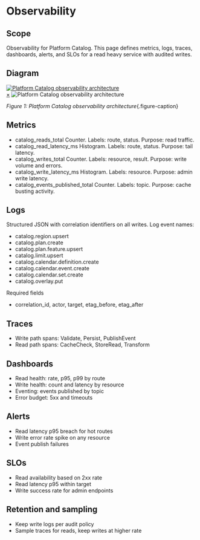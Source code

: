# Observability

## Scope
Observability for Platform Catalog. This page defines metrics, logs, traces, dashboards, alerts, and SLOs for a read heavy service with audited writes.

## Diagram
<a href="#fig-pc-obs" class="image-link">
  <img src="/assets/diagrams/platform-catalog/observability-architecture.svg" alt="Platform Catalog observability architecture">
</a>

<div id="fig-pc-obs" class="image-modal">
  <a href="#" class="close-btn">&times;</a>
  <img src="/assets/diagrams/platform-catalog/observability-architecture.svg" alt="Platform Catalog observability architecture">
</div>

_Figure 1: Platform Catalog observability architecture_{.figure-caption}

## Metrics
- catalog_reads_total
  Counter. Labels: route, status. Purpose: read traffic.
- catalog_read_latency_ms
  Histogram. Labels: route, status. Purpose: tail latency.
- catalog_writes_total
  Counter. Labels: resource, result. Purpose: write volume and errors.
- catalog_write_latency_ms
  Histogram. Labels: resource. Purpose: admin write latency.
- catalog_events_published_total
  Counter. Labels: topic. Purpose: cache busting activity.

## Logs
Structured JSON with correlation identifiers on all writes. Log event names:
- catalog.region.upsert
- catalog.plan.create
- catalog.plan.feature.upsert
- catalog.limit.upsert
- catalog.calendar.definition.create
- catalog.calendar.event.create
- catalog.calendar.set.create
- catalog.overlay.put

Required fields
- correlation_id, actor, target, etag_before, etag_after

## Traces
- Write path spans: Validate, Persist, PublishEvent
- Read path spans: CacheCheck, StoreRead, Transform

## Dashboards
- Read health: rate, p95, p99 by route
- Write health: count and latency by resource
- Eventing: events published by topic
- Error budget: 5xx and timeouts

## Alerts
- Read latency p95 breach for hot routes
- Write error rate spike on any resource
- Event publish failures

## SLOs
- Read availability based on 2xx rate
- Read latency p95 within target
- Write success rate for admin endpoints

## Retention and sampling
- Keep write logs per audit policy
- Sample traces for reads, keep writes at higher rate
